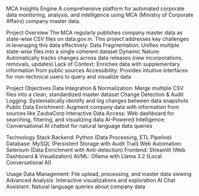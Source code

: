 MCA Insights Engine
A comprehensive platform for automated corporate data monitoring, analysis, and intelligence using MCA (Ministry of Corporate Affairs) company master data.

 Project Overview
The MCA regularly publishes company master data as state-wise CSV files on data.gov.in. This project addresses key challenges in leveraging this data effectively:
Data Fragmentation: Unifies multiple state-wise files into a single coherent dataset
Dynamic Nature: Automatically tracks changes across data releases (new incorporations, removals, updates)
Lack of Context: Enriches data with supplementary information from public sources
Accessibility: Provides intuitive interfaces for non-technical users to query and visualize data

Project Objectives
Data Integration & Normalization: Merge multiple CSV files into a clean, standardized master dataset
Change Detection & Audit Logging: Systematically identify and log changes between data snapshots
Public Data Enrichment: Augment company data with information from sources like ZaubaCorp
Interactive Data Access: Web dashboard for searching, filtering, and visualizing data
AI-Powered Intelligence: Conversational AI chatbot for natural language data queries

Technology Stack
Backend: Python (Data Processing, ETL Pipeline)
Database: MySQL (Persistent Storage with Audit Trail)
Web Automation: Selenium (Data Enrichment with Anti-detection)
Frontend: Streamlit (Web Dashboard & Visualization)
AI/ML: Ollama with Llama 3.2 (Local Conversational AI)

Usage
Data Management: File upload, processing, and master data viewing
Advanced Analysis: Interactive visualizations and exploration
AI Chat Assistant: Natural language queries about company data
